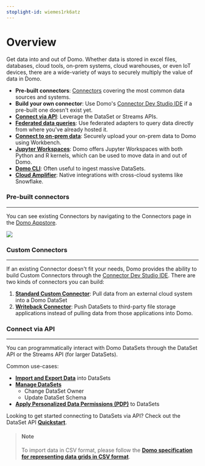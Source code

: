 ```yaml
---
stoplight-id: wiemes1rk6atz
---
```


# Overview

Get data into and out of Domo. Whether data is stored in excel files, databases, cloud tools, on-prem systems, cloud warehouses, or even IoT devices, there are a wide-variety of ways to securely multiply the value of data in Domo.

- **Pre-built connectors**: [Connectors](https://www.domo.com/appstore/apps?appType=Connector) covering the most common data sources and systems.
- **Build your own connector**: Use Domo's [Connector Dev Studio IDE](../Connectors/Custom-Connectors/overview.md) if a pre-built one doesn't exist yet.
- **[Connect via API](../Connectors/API-Data-Connection/overview.md)**: Leverage the DataSet or Streams APIs.
- **[Federated data queries](../Connectors/federated-queries.md)**: Use federated adapters to query data directly from where you've already hosted it.
- **[Connect to on-prem data](../Connectors/on-premises-data.md)**: Securely upload your on-prem data to Domo using Workbench.
- **[Jupyter Workspaces](https://domo-support.domo.com/s/article/36004740075?language=en_US)**: Domo offers Jupyter Workspaces with both Python and R kernels, which can be used to move data in and out of Domo.
- **[Domo CLI](https://domo-support.domo.com/s/article/360043437733?language=en_US)**: Often useful to ingest massive DataSets.
- **[Cloud Amplifier](https://domo-support.domo.com/s/article/4412849158167?language=en_US)**: Native integrations with cross-cloud systems like Snowflake.


### Pre-built connectors
---
You can see existing Connectors by navigating to the Connectors page in the [Domo Appstore](https://www.domo.com/appstore/apps?appType=Connector).

<img loading="lazy" src="https://web-assets.domo.com/miyagi/images/product/product-feature-dev-portal-connectors-list-misc.png">


### Custom Connectors
---

If an existing Connector doesn't fit your needs, Domo provides the ability to build Custom Connectors through the [Connector Dev Studio IDE](../Connectors/Custom-Connectors/overview.md). There are two kinds of connectors you can build:

1. **[Standard Custom Connector](Custom-Connectors/overview.md)**: Pull data from an external cloud system into a Domo DataSet
2. **[Writeback Connector](Writeback-Connectors/writeback-connectors.md)**: Push DataSets to third-party file storage applications instead of pulling data from those applications into Domo.


### Connect via API
---

You can programmatically interact with Domo DataSets through the DataSet API or the Streams API (for larger DataSets).

Common use-cases:
- [**Import and Export Data**](API-Data-Connection/import-and-export-data.md) into DataSets
- [**Manage DataSets**](../Governance/data-management.md)
  - Change DataSet Owner
  - Update DataSet Schema
- [**Apply Personalized Data Permissions (PDP)**](../Governance/pdp.md) to DataSets

Looking to get started connecting to DataSets via API? Check out the DataSet API [**Quickstart**](API-Data-Connection/quickstart.md).

<!-- theme: info -->

> #### Note
>
> To import data in CSV format, please follow the [**Domo specification for representing data grids in CSV format**](API-Data-Connection/format-data-to-import.md).





